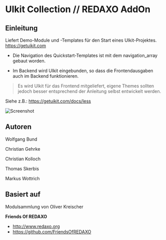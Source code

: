 # UIkit Collection // REDAXO AddOn

## Einleitung
Liefert Demo-Module und -Templates für den Start eines UIkit-Projektes. 
https://getuikit.com

- Die Navigation des Quickstart-Templates ist mit dem navigation_array gebaut worden. 

- Im Backend wird UIkit eingebunden, so dass die Frontendausgaben auch im Backend funktionieren.   

> Es wird UIkit für das Frontend mitgeliefert, eigene Themes sollten jedoch besser entsprechend der Anleitung selbst entwickelt werden. 

Siehe z.B.: https://getuikit.com/docs/less

![Screenshot](https://raw.githubusercontent.com/FriendsOfREDAXO/uikit_collection/assets/screenshot.png)

## Autoren

Wolfgang Bund

Christian Gehrke

Christian Kolloch

Thomas Skerbis

Markus Wottrich


## Basiert auf

Modulsammlung von Oliver Kreischer

**Friends Of REDAXO**

* http://www.redaxo.org
* https://github.com/FriendsOfREDAXO
